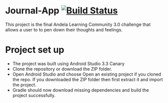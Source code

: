 # Journal-App [![Build Status](https://travis-ci.org/CodeZilla7/Journal-App.svg?branch=develop)](https://travis-ci.org/CodeZilla7/Journal-App)
This project is the final Andela Learning Community 3.0 challenge that allows a user to to pen down 
their thoughts and feelings.

# Project set up
* The project was built using Android Studio 3.3 Canary
* Clone the repository or download the ZIP folder.
* Open Android Studio and choose Open an existing project if you cloned the repo. If you downloaded 
the ZIP folder then first extract it and import the project.
* Gradle should now download missing dependencies and build the project successfully. 
